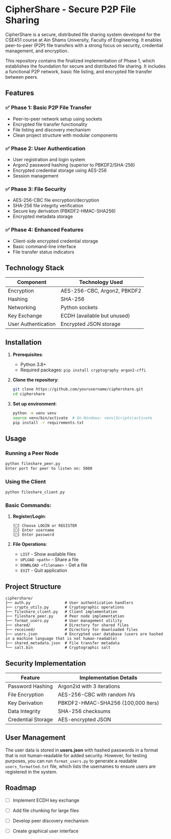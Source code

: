 
# CipherShare - Secure P2P File Sharing

CipherShare is a secure, distributed file sharing system developed for the CSE451 course at Ain Shams University, Faculty of Engineering. It enables peer-to-peer (P2P) file transfers with a strong focus on security, credential management, and encryption.

This repository contains the finalized implementation of Phase 1, which establishes the foundation for secure and distributed file sharing. It includes a functional P2P network, basic file listing, and encrypted file transfer between peers.

## Features

### ✅ Phase 1: Basic P2P File Transfer
- Peer-to-peer network setup using sockets
- Encrypted file transfer functionality
- File listing and discovery mechanism
- Clean project structure with modular components

### ✅ Phase 2: User Authentication
- User registration and login system
- Argon2 password hashing (superior to PBKDF2/SHA-256)
- Encrypted credential storage using AES-256
- Session management

### ✅ Phase 3: File Security
- AES-256-CBC file encryption/decryption
- SHA-256 file integrity verification
- Secure key derivation (PBKDF2-HMAC-SHA256)
- Encrypted metadata storage

### ✅ Phase 4: Enhanced Features
- Client-side encrypted credential storage
- Basic command-line interface
- File transfer status indicators

## Technology Stack

| Component           | Technology Used               |
|---------------------|-------------------------------|
| Encryption          | AES-256-CBC, Argon2, PBKDF2   |
| Hashing             | SHA-256                       |
| Networking          | Python sockets                |
| Key Exchange        | ECDH (available but unused)   |
| User Authentication | Encrypted JSON storage        |

## Installation

1. **Prerequisites**:
   - Python 3.8+
   - Required packages: `pip install cryptography argon2-cffi`

2. **Clone the repository**:
   ```bash
   git clone https://github.com/yourusername/ciphershare.git
   cd ciphershare
   ```

3. **Set up environment**:
   ```bash
   python -m venv venv
   source venv/bin/activate  # On Windows: venv\Scripts\activate
   pip install -r requirements.txt
   ```

## Usage

### Running a Peer Node
```bash
python fileshare_peer.py
Enter port for peer to listen on: 5000
```

### Using the Client
```bash
python fileshare_client.py
```

### Basic Commands:

1. **Register/Login**:
   ```
   [🔐] Choose LOGIN or REGISTER
   [👤] Enter username
   [🔑] Enter password
   ```

2. **File Operations**:

   * `LIST` - Show available files
   * `UPLOAD <path>` - Share a file
   * `DOWNLOAD <filename>` - Get a file
   * `EXIT` - Quit application

## Project Structure

```
ciphershare/
├── auth.py               # User authentication handlers
├── crypto_utils.py       # Cryptographic operations
├── fileshare_client.py   # Client implementation
├── fileshare_peer.py     # Peer node implementation
├── format_users.py       # User management utility
├── shared/               # Directory for shared files
├── received/             # Directory for downloaded files
├── users.json            # Encrypted user database (users are hashed in a machine language that is not human-readable)
├── shared_metadata.json  # File transfer metadata
└── salt.bin              # Cryptographic salt
```

## Security Implementation

| Feature            | Implementation Details             |
| ------------------ | ---------------------------------- |
| Password Hashing   | Argon2id with 3 iterations         |
| File Encryption    | AES-256-CBC with random IVs        |
| Key Derivation     | PBKDF2-HMAC-SHA256 (100,000 iters) |
| Data Integrity     | SHA-256 checksums                  |
| Credential Storage | AES-encrypted JSON                 |

## User Management

The user data is stored in **users.json** with hashed passwords in a format that is not human-readable for added security. However, for testing purposes, you can run `format_users.py` to generate a readable `users_formatted.txt` file, which lists the usernames to ensure users are registered in the system.

## Roadmap

* [ ] Implement ECDH key exchange
* [ ] Add file chunking for large files
* [ ] Develop peer discovery mechanism
* [ ] Create graphical user interface

